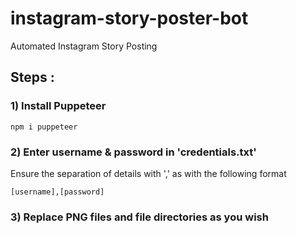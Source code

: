# instagram-story-poster-bot
Automated Instagram Story Posting

## Steps :
### 1) Install Puppeteer

```
npm i puppeteer
```

### 2) Enter username & password in 'credentials.txt'
Ensure the separation of details with ',' as with the following format
```
[username],[password]
```

### 3) Replace PNG files and file directories as you wish
